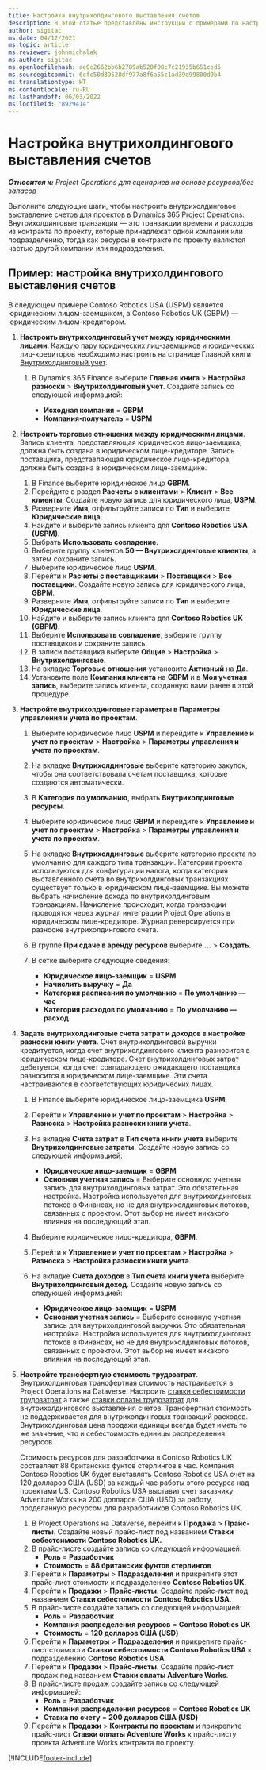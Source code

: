 ```yaml
---
title: Настройка внутрихолдингового выставления счетов
description: В этой статье представлены инструкции с примерами по настройке внутрихолдингового выставления накладных по проектам.
author: sigitac
ms.date: 04/12/2021
ms.topic: article
ms.reviewer: johnmichalak
ms.author: sigitac
ms.openlocfilehash: ae0c2662bb6b2789ab520f08c7c21935b651ced5
ms.sourcegitcommit: 6cfc50d89528df977a8f6a55c1ad39d99800d9b4
ms.translationtype: HT
ms.contentlocale: ru-RU
ms.lasthandoff: 06/03/2022
ms.locfileid: "8929414"
---
```

# <a name="configure-intercompany-invoicing"></a>Настройка внутрихолдингового выставления счетов

_**Относится к:** Project Operations для сценариев на основе ресурсов/без запасов_

Выполните следующие шаги, чтобы настроить внутрихолдинговое выставление счетов для проектов в Dynamics 365 Project Operations. Внутрихолдинговые транзакции — это транзакции времени и расходов из контракта по проекту, которые принадлежат одной компании или подразделению, тогда как ресурсы в контракте по проекту являются частью другой компании или подразделения.

## <a name="example-configure-intercompany-invoicing"></a>Пример: настройка внутрихолдингового выставления счетов

В следующем примере Contoso Robotics USA (USPM) является юридическим лицом-заемщиком, а Contoso Robotics UK (GBPM) — юридическим лицом-кредитором. 

1. **Настроить внутрихолдинговый учет между юридическими лицами**. Каждую пару юридических лиц-заемщиков и юридических лиц-кредиторов необходимо настроить на странице Главной книги [Внутрихолдинговый учет](/dynamics365/finance/general-ledger/intercompany-accounting-setup).
    
    1. В Dynamics 365 Finance выберите **Главная книга** > **Настройка разноски** > **Внутрихолдинговый учет**. Создайте запись со следующей информацией:

        - **Исходная компания** = **GBPM**
        - **Компания-получатель** = **USPM**

2. **Настроить торговые отношения между юридическими лицами**. Запись клиента, представляющая юридическое лицо-заемщика, должна быть создана в юридическом лице-кредиторе. Запись поставщика, представляющая юридическое лицо-кредитора, должна быть создана в юридическом лице-заемщике.

     1. В Finance выберите юридическое лицо **GBPM**.
     2. Перейдите в раздел **Расчеты с клиентами** > **Клиент** > **Все клиенты**. Создайте новую запись для юридического лица, **USPM**.
     3. Разверните **Имя**, отфильтруйте записи по **Тип** и выберите **Юридические лица**. 
     4. Найдите и выберите запись клиента для **Contoso Robotics USA (USPM)**.
     5. Выбрать **Использовать совпадение**. 
     6. Выберите группу клиентов **50 — Внутрихолдинговые клиенты**, а затем сохраните запись.
     7. Выберите юридическое лицо **USPM**.
     8. Перейти к **Расчеты с поставщиками** > **Поставщики** > **Все поставщики**. Создайте новую запись для юридического лица, **GBPM**.
     9. Разверните **Имя**, отфильтруйте записи по **Тип** и выберите **Юридические лица**. 
     10. Найдите и выберите запись клиента для **Contoso Robotics UK (GBPM)**.
     11. Выберите **Использовать совпадение**, выберите группу поставщиков и сохраните запись.
     12. В записи поставщика выберите **Общие** > **Настройка** > **Внутрихолдинговые**.
     13. На вкладке **Торговые отношения** установите **Активный** на **Да**.
     14. Установите поле **Компания клиента** на **GBPM** и в **Моя учетная запись**, выберите запись клиента, созданную вами ранее в этой процедуре.

3. **Настройте внутрихолдинговые параметры в Параметры управления и учета по проектам**. 

    1. Выберите юридическое лицо **USPM** и перейдите к **Управление и учет по проектам** > **Настройка** > **Параметры управления и учета по проектам**.
    2. На вкладке **Внутрихолдинговые** выберите категорию закупок, чтобы она соответствовала счетам поставщика, которые создаются автоматически.
    3. В **Категория по умолчанию**, выбрать **Внутрихолдинговые ресурсы**.
    4. Выберите юридическое лицо **GBPM** и перейдите к **Управление и учет по проектам** > **Настройка** > **Параметры управления и учета по проектам**.
    5. На вкладке **Внутрихолдинговые** выберите категорию проекта по умолчанию для каждого типа транзакции. Категории проекта используются для конфигурации налога, когда категория выставленного счета во внутрихолдинговых транзакциях существует только в юридическом лице-заемщике. Вы можете выбрать начисление дохода по внутрихолдинговым транзакциям. Начисление происходит, когда транзакции проводятся через журнал интеграции Project Operations в юридическом лице-кредиторе. Журнал реверсируется при разноске внутрихолдингового счета.
    6. В группе **При сдаче в аренду ресурсов** выберите **...** > **Создать**. 
    7. В сетке выберите следующие сведения:

          - **Юридическое лицо-заемщик** = **USPM**
          - **Начислить выручку** = **Да**
          - **Категория расписания по умолчанию** = **По умолчанию — час**
          - **Категория расходов по умолчанию** = **По умолчанию — расход**

4. **Задать внутрихолдинговые счета затрат и доходов в настройке разноски книги учета**. Счет внутрихолдинговой выручки кредитуется, когда счет внутрихолдингового клиента разносится в юридическом лице-кредиторе. Счет внутрихолдинговых затрат дебетуется, когда счет совпадающего ожидающего поставщика разносится в юридическом лице-заемщике. Эти счета настраиваются в соответствующих юридических лицах. 
      
     1. В Finance выберите юридическое лицо-заемщика **USPM**. 
     2. Перейти к **Управление и учет по проектам** > **Настройка** > **Разноска** > **Настройка разноски книги учета**. 
     3. На вкладке **Счета затрат** в **Тип счета книги учета** выберите **Внутрихолдинговые затраты**. Создайте новую запись со следующей информацией:
      
        - **Юридическое лицо-заемщик** = **GBPM**
        - **Основная учетная запись** = Выберите основную учетная запись для внутрихолдинговых затрат. Это обязательная настройка. Настройка используется для внутрихолдинговых потоков в Финансах, но не для внутрихолдинговых потоков, связанных с проектом. Этот выбор не имеет никакого влияния на последующий этап. 
        
     4. Выберите юридическое лицо-кредитора, **GBPM**. 
     5. Перейти к **Управление и учет по проектам** > **Настройка** > **Разноска** > **Настройка разноски книги учета**. 
     6. На вкладке **Счета доходов** в **Тип счета книги учета** выберите **Внутрихолдинговый доход**. Создайте новую запись со следующей информацией:

        - **Юридическое лицо-заемщик** = **USPM**
        - **Основная учетная запись** = Выберите основную учетная запись для внутрихолдинговой выручки. Это обязательная настройка. Настройка используется для внутрихолдинговых потоков в Финансах, но не для внутрихолдинговых потоков, связанных с проектом. Этот выбор не имеет никакого влияния на последующий этап. 

5. **Настройте трансфертную стоимость трудозатрат**. Внутрихолдинговая трансфертная стоимость настраивается в Project Operations на Dataverse. Настроить [ставки себестоимости трудозатрат](../pricing-costing/set-up-labor-cost-rate.md#transfer-pricing-and-costs-for-resources-outside-of-your-division-or-legal-entity) а также [ставки оплаты трудозатрат](../pricing-costing/set-up-labor-bill-rate.md#transfer-pricing-or-set-up-bill-rates-for-resources-from-other-organizational-units-or-divisions) для внутрихолдингового выставления счетов. Трансфертная стоимость не поддерживается для внутрихолдинговых транзакций расходов. Внутрихолдинговая цена продажи единицы всегда будет иметь то же значение, что и себестоимость единицы распределения ресурсов.

      Стоимость ресурсов для разработчика в Contoso Robotics UK составляет 88 британских фунтов стерлингов в час. Компания Contoso Robotics UK будет выставлять Contoso Robotics USA счет на 120 долларов США (USD) за каждый час работы этого ресурса над проектами US. Contoso Robotics USA выставит счет заказчику Adventure Works на 200 долларов США (USD) за работу, проделанную ресурсом для разработчиков Contoso Robotics UK.

      1. В Project Operations на Dataverse, перейти к **Продажа** > **Прайс-листы**. Создайте новый прайс-лист под названием **Ставки себестоимости Contoso Robotics UK.** 
      2. В прайс-листе создайте запись со следующей информацией:
         - **Роль** = **Разработчик**
         - **Стоимость** = **88 британских фунтов стерлингов**
      3. Перейти к **Параметры** > **Подразделения** и прикрепите этот прайс-лист стоимости к подразделению **Contoso Robotics UK**.
      4. Перейти к **Продажи** > **Прайс-листы**. Создайте прайс-лист под названием **Ставки себестоимости Contoso Robotics USA**. 
      5. В прайс-листе создайте запись со следующей информацией:
          - **Роль** = **Разработчик**
          - **Компания распределения ресурсов** = **Contoso Robotics UK**
          - **Стоимость** = **120 долларов США (USD)**
      6. Перейти к **Параметры** > **Подразделения** и прикрепите прайс-лист стоимости **Ставки себестоимости Contoso Robotics USA** к подразделению **Contoso Robotics USA**.
      7. Перейти к **Продажи** > **Прайс-листы**. Создайте прайс-лист продаж под названием **Ставки оплаты Adventure Works**. 
      8. В прайс-листе продаж создайте запись со следующей информацией:
          - **Роль** = **Разработчик**
          - **Компания распределения ресурсов** = **Contoso Robotics UK**
          - **Ставка по счету** = **200 долларов США (USD)**
      9. Перейти к **Продажи** > **Контракты по проектам** и прикрепите прайс-лист **Ставки оплаты Adventure Works** к прайс-листу проекта Adventure Works контракта по проекту.


[!INCLUDE[footer-include](../includes/footer-banner.md)]
